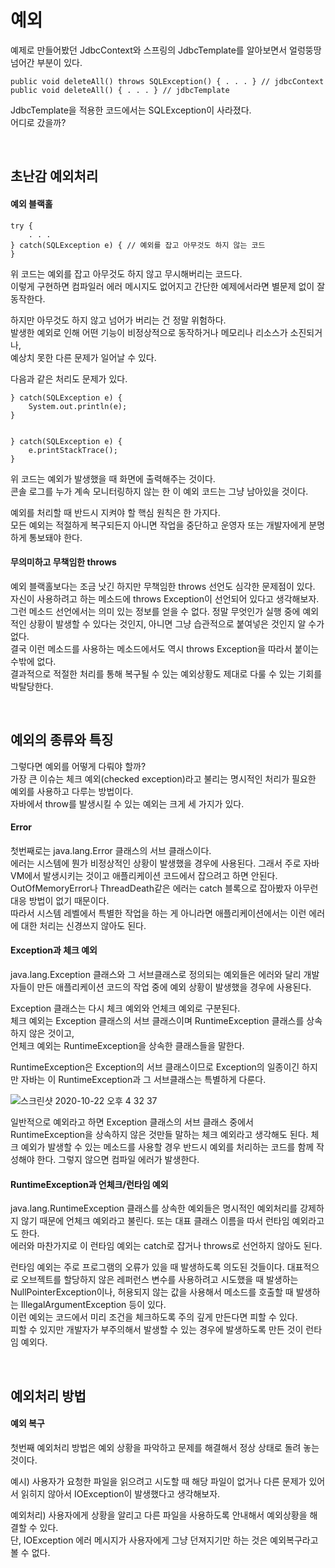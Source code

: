 # 예외   

예제로 만들어봤던 JdbcContext와 스프링의 JdbcTemplate를 알아보면서 얼렁뚱땅 넘어간 부분이 있다.   


```   
public void deleteAll() throws SQLException() { . . . } // jdbcContext
public void deleteAll() { . . . } // jdbcTemplate        
```


JdbcTemplate을 적용한 코드에서는 SQLException이 사라졌다.      
어디로 갔을까?       


<br />        


## 초난감 예외처리   

#### 예외 블랙홀      

```
try {
	. . .
} catch(SQLException e) { // 예외를 잡고 아무것도 하지 않는 코드   
}
```

위 코드는 예외를 잡고 아무것도 하지 않고 무시해버리는 코드다.        
이렇게 구현하면 컴파일러 에러 메시지도 없어지고 간단한 예제에서라면 별문제 없이 잘 동작한다.     


하지만 아무것도 하지 않고 넘어가 버리는 건 정말 위험하다.   
발생한 예외로 인해 어떤 기능이 비정상적으로 동작하거나 메모리나 리소스가 소진되거나,   
예상치 못한 다른 문제가 일어날 수 있다.    

다음과 같은 처리도 문제가 있다.   


```
} catch(SQLException e) {
	System.out.println(e);
}


} catch(SQLException e) {
	e.printStackTrace();  
}  
```

  
위 코드는 예외가 발생했을 때 화면에 출력해주는 것이다.          
콘솔 로그를 누가 계속 모니터링하지 않는 한 이 예외 코드는 그냥 남아있을 것이다.          

예외를 처리할 때 반드시 지켜야 할 핵심 원칙은 한 가지다.   
모든 예외는 적절하게 복구되든지 아니면 작업을 중단하고 운영자 또는 개발자에게 분명하게 통보돼야 한다.         



#### 무의미하고 무책임한 throws           

예외 블랙홀보다는 조금 낫긴 하지만 무책임한 throws 선언도 심각한 문제점이 있다.        
자신이 사용하려고 하는 메소드에 throws Exception이 선언되어 있다고 생각해보자.     
그런 메소드 선언에서는 의미 있는 정보를 얻을 수 없다. 정말 무엇인가 실행 중에 예외적인 상황이 발생할 수 있다는 것인지, 아니면 그냥 습관적으로 붙여넣은 것인지 알 수가 없다.   
결국 이런 메소드를 사용하는 메소드에서도 역시 throws Exception을 따라서 붙이는 수밖에 없다.     
결과적으로 적절한 처리를 통해 복구될 수 있는 예외상황도 제대로 다룰 수 있는 기회를 박탈당한다.         




<br />    


## 예외의 종류와 특징       

그렇다면 예외를 어떻게 다뤄야 할까?    
가장 큰 이슈는 체크 예외(checked exception)라고 불리는 명시적인 처리가 필요한 예외를 사용하고 다루는 방법이다.      
자바에서 throw를 발생시킬 수 있는 예외는 크게 세 가지가 있다.         


#### Error       

첫번째로는 java.lang.Error 클래스의 서브 클래스이다.     
에러는 시스템에 뭔가 비정상적인 상황이 발생했을 경우에 사용된다. 그래서 주로 자바 VM에서 발생시키는 것이고 애플리케이션 코드에서 잡으려고 하면 안된다.      
OutOfMemoryError나 ThreadDeath같은 에러는 catch 블록으로 잡아봤자 아무런 대응 방법이 없기 때문이다.  
따라서 시스템 레벨에서 특별한 작업을 하는 게 아니라면 애플리케이션에서는 이런 에러에 대한 처리는 신경쓰지 않아도 된다.    


#### Exception과 체크 예외    

java.lang.Exception 클래스와 그 서브클래스로 정의되는 예외들은 에러와 달리 개발자들이 만든 애플리케이션 코드의 작업 중에 예외 상황이 발생했을 경우에 사용된다.   

Exception 클래스는 다시 체크 예외와 언체크 예외로 구분된다.     
체크 예외는 Exception 클래스의 서브 클래스이며 RuntimeException 클래스를 상속하지 않은 것이고,   
언체크 예외는 RuntimeException을 상속한 클래스들을 말한다.         

RuntimeException은 Exception의 서브 클래스이므로 Exception의 일종이긴 하지만 자바는 이 RuntimeException과 그 서브클래스는 특별하게 다룬다.      


![스크린샷 2020-10-22 오후 4 32 37](https://user-images.githubusercontent.com/33855307/96839484-386f7800-1484-11eb-80ce-f0b906265ddd.png)   


일반적으로 예외라고 하면 Exception 클래스의 서브 클래스 중에서 RuntimeException을 상속하지 않은 것만들 말하는 체크 예외라고 생각해도 된다. 체크 예외가 발생할 수 있는 메소드를 사용할 경우 반드시 예외를 처리하는 코드를 함께 작성해야 한다. 그렇지 않으면 컴파일 에러가 발생한다.   



#### RuntimeException과 언체크/런타임 예외     

java.lang.RuntimeException 클래스를 상속한 예외들은 명시적인 예외처리를 강제하지 않기 때문에 언체크 예외라고 불린다. 또는 대표 클래스 이름을 따서 런타임 예외라고도 한다.      
에러와 마찬가지로 이 런타임 예외는 catch로 잡거나 throws로 선언하지 않아도 된다.    

런타임 예외는 주로 프로그램의 오류가 있을 때 발생하도록 의도된 것들이다. 대표적으로 오브젝트를 할당하지 않은 레퍼런스 변수를 사용하려고 시도했을 때 발생하는 NullPointerException이나, 허용되지 않는 값을 사용해서 메소드를 호출할 때 발생하는 IllegalArgumentException 등이 있다.   
이런 예외는 코드에서 미리 조건을 체크하도록 주의 깊게 만든다면 피할 수 있다.    
피할 수 있지만 개발자가 부주의해서 발생할 수 있는 경우에 발생하도록 만든 것이 런타임 예외다.   


<br />    


## 예외처리 방법    

#### 예외 복구   

첫번째 예외처리 방법은 예외 상황을 파악하고 문제를 해결해서 정상 상태로 돌려 놓는 것이다.     

예시) 사용자가 요청한 파일을 읽으려고 시도할 때 해당 파일이 없거나 다른 문제가 있어서 읽히지 않아서 IOException이 발생했다고 생각해보자.   

예외처리) 사용자에게 상황을 알리고 다른 파일을 사용하도록 안내해서 예외상황을 해결할 수 있다.   
단, IOException 에러 메시지가 사용자에게 그냥 던져지기만 하는 것은 예외복구라고 볼 수 없다.   














































































































































































































































































































